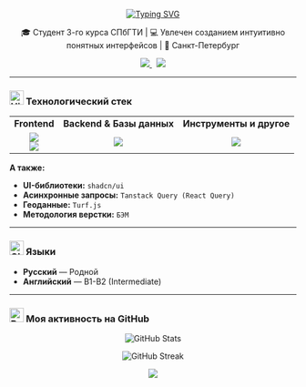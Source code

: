 <p align="center">
  <a href="https://github.com/Anton-Frontend-web3">
    <!-- Замените YOUR_USERNAME на ваш ник -->
    <img src="https://readme-typing-svg.herokuapp.com?font=Fira+Code&weight=600&size=26&duration=4000&color=3399FF&center=true&vCenter=true&width=450&lines=Привет!+Я+Антон+%F0%9F%91%8B;Frontend+разработчик;Создаю+современные+веб--приложения" alt="Typing SVG" />
  </a>
</p>

<p align="center">
  🎓 Студент 3-го курса СПбГТИ | 💻 Увлечен созданием интуитивно понятных интерфейсов | 📍 Санкт-Петербург
</p>

<p align="center">
  <a href="mailto:patokaanton@yandex.ru" style="margin-right: 8px;">
    <img src="https://img.shields.io/badge/-patokaanton@yandex.ru-D14836?style=flat-square&logo=yandex&logoColor=white" />
  </a>
  <a href="https://t.me/Anton_FrontendReact" target="_blank">
    <img src="https://img.shields.io/badge/-@Anton__FrontendReact-2CA5E0?style=flat-square&logo=telegram&logoColor=white" />
  </a>
</p>

---

### <img src="https://raw.githubusercontent.com/Tarikul-Islam-Anik/Animated-Fluent-Emojis/master/Emojis/High%20Voltage.png" alt="High Voltage" width="25" height="25" /> Технологический стек

<table>
  <tr>
    <td align="center"><strong>Frontend</strong></td>
    <td align="center"><strong>Backend & Базы данных</strong></td>
    <td align="center"><strong>Инструменты и другое</strong></td>
  </tr>
  <tr>
    <td align="center">
      <a href="#"><img src="https://skillicons.dev/icons?i=js,ts,react,nextjs,redux,html,css" /></a><br>
      <a href="#"><img src="https://skillicons.dev/icons?i=tailwind,framermotion" /></a>
    </td>
    <td align="center">
      <a href="#"><img src="https://skillicons.dev/icons?i=nodejs,postgresql,docker" /></a>
    </td>
    <td align="center">
      <a href="#"><img src="https://skillicons.dev/icons?i=git,eslint,prettier,figma" /></a>
    </td>
  </tr>
</table>

**А также:**
-   **UI-библиотеки:** `shadcn/ui`
-   **Асинхронные запросы:** `Tanstack Query (React Query)`
-   **Геоданные:** `Turf.js`
-   **Методология верстки:** `БЭМ`

---

### <img src="https://raw.githubusercontent.com/Tarikul-Islam-Anik/Animated-Fluent-Emojis/master/Emojis/Travel%20and%20Places/Globe%20Showing%20Europe-Africa.png" alt="Globe Showing Europe-Africa" width="25" height="25" /> Языки

-   **Русский** — Родной
-   **Английский** — B1-B2 (Intermediate)

---

### <img src="https://raw.githubusercontent.com/Tarikul-Islam-Anik/Animated-Fluent-Emojis/master/Emojis/Activities/Bar%20Chart.png" alt="Bar Chart" width="25" height="25" /> Моя активность на GitHub

<p align="center">
  <!-- Не забудьте заменить YOUR_USERNAME на ваш ник на GitHub -->
  <img src="https://github-readme-stats.vercel.app/api?username=YOUR_USERNAME&show_icons=true&theme=tokyonight&hide_border=true&include_all_commits=true&count_private=true" alt="GitHub Stats" />
</p>
<p align="center">
    <img src="https://github-readme-streak-stats.herokuapp.com/?user=YOUR_USERNAME&theme=tokyonight&hide_border=true" alt="GitHub Streak" />
</p>
<p align="center">
    <img align="center" src="https://github-readme-stats.vercel.app/api/top-langs?username=YOUR_USERNAME&layout=compact&langs_count=8&theme=tokyonight&hide_border=true" />
</p>
